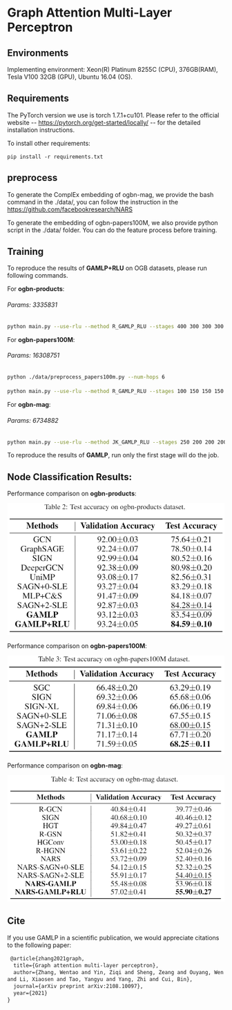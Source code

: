 # Graph Attention Multi-Layer Perceptron

## Environments

Implementing environment: Xeon(R) Platinum 8255C (CPU), 376GB(RAM), Tesla V100 32GB (GPU), Ubuntu 16.04 (OS).

## Requirements

The PyTorch version we use is torch 1.7.1+cu101. Please refer to the official website -- https://pytorch.org/get-started/locally/ -- for the detailed installation instructions.

To install other requirements:

```setup
pip install -r requirements.txt
```
## preprocess

To generate the ComplEx embedding of ogbn-mag, we provide the bash command in the ./data/, you can follow the instruction in the https://github.com/facebookresearch/NARS

To generate the embedding of ogbn-papers100M, we also provide python script in the ./data/ folder. You can do the feature process before training.


## Training

To reproduce the results of **GAMLP+RLU** on OGB datasets, please run following commands.

For **ogbn-products**:

###### Params: 3335831

```bash
python main.py --use-rlu --method R_GAMLP_RLU --stages 400 300 300 300 --train-num-epochs 0 0 0 0 --threshold 0.85 --input-drop 0.2 --att-drop 0.5 --label-drop 0 --pre-process --residual --dataset ogbn-products --num-runs 10 --eval 10 --act leaky_relu --batch 50000 --patience 300 --n-layers-1 4 --n-layers-2 4 --bns --gama 0.1
```

For **ogbn-papers100M**:

###### Params: 16308751

```bash
python ./data/preprocess_papers100m.py --num-hops 6

python main.py --use-rlu --method R_GAMLP_RLU --stages 100 150 150 150 --train-num-epochs 0 0 0 0 --threshold 0 --input-drop 0 --att-drop 0 --label-drop 0 --dropout 0.5 --pre-process --dataset ogbn-papers100M --num-runs 3 --eval 1 --act sigmoid --batch 5000 --patience 300 --n-layers-2 6 --label-num-hops 9 --num-hops 6 --hidden 1024 --bns --temp 0.001
```

For **ogbn-mag**:

###### Params: 6734882

```bash
python main.py --use-rlu --method JK_GAMLP_RLU --stages 250 200 200 200 --train-num-epochs 0 0 0 0 --threshold 0.4 --input-drop 0.1 --att-drop 0 --label-drop 0 --pre-process --residual --dataset ogbn-mag --num-runs 10 --eval 10 --act leaky_relu --batch 10000 --patience 300 --n-layers-1 4 --n-layers-2 4 --label-num-hops 3 --bns --gama 10 --use-relation-subsets ./data/mag --emb_path ./data/
```

To reproduce the results of **GAMLP**, run only the first stage will do the job.



## Node Classification Results:

Performance comparison on **ogbn-products**:

![image-20210819193909175](./products_perf.png)

Performance comparison on **ogbn-papers100M**:

![image-20210819194124961](./papers100M_perf.png)

Performance comparison on **ogbn-mag**:

![image-20210819194235072](./mag_perf.png)

## Cite

If you use GAMLP in a scientific publication, we would appreciate citations to the following paper:
```
 @article{zhang2021graph,
  title={Graph attention multi-layer perceptron},
  author={Zhang, Wentao and Yin, Ziqi and Sheng, Zeang and Ouyang, Wen and Li, Xiaosen and Tao, Yangyu and Yang, Zhi and Cui, Bin},
  journal={arXiv preprint arXiv:2108.10097},
  year={2021}
}
```
